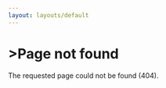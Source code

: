 ```yaml
---
layout: layouts/default
---
```


<div class="grid-row grid-gap">
  <div class="usa-layout-docs-main_content desktop:grid-col-9 usa-prose">
    <h1>>Page not found</strong></h1>
    <p>The requested page could not be found (404).</p>
  </div>
</div>
